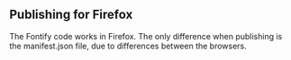 ## Publishing for Firefox

The Fontify code works in Firefox. The only difference when publishing is the manifest.json file, due to differences between the browsers.
